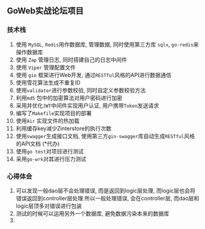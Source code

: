 ## GoWeb实战论坛项目
### 技术栈
1. 使用 `MySQL`, `Redis`用作数据库, 管理数据, 同时使用第三方库 `sqlx`, `go-redis`来操作数据库
2. 使用 `Zap` 管理日志, 同时搭建自己的日志中间件
3. 使用 `Viper` 管理配置文件
4. 使用 `gin` 框架进行Web开发, 通过`RESTful`风格的API进行数据通信
5. 使用雪花算法生成不重复ID
6. 使用`validator`进行参数校验, 同时自定义参数校验方法
7. 利用`md5` 包中的加密算法对用户密码进行加密
8. 采用并优化`JWT`中间件实现用户认证, 用户携带`Token`发送请求
9. 编写了`Makefile`实现项目的部署
10. 使用`Air` 实现文件的热加载
11. 利用缓存key减少Zinterstore的执行次数
12. 使用`swagger`生成接口文档, 使用第三方`gin-swagger`库自动生成`RESTful`风格的API文档
    (*代办)
13. 使用`go test`对项目进行测试
14. 采用`go-wrk`对其进行压力测试



### 心得体会
1. 可以发现一般dao层不会处理错误, 而是返回到logic层处理, 而logic层也会将错误返回到controller层处理
所以一般处理错误, 会在controller层, 而dao层和logic层顶多对错误进行包装
2. 测试的时候可以运用另外一个数据库, 避免数据污染本来的数据库
3. 